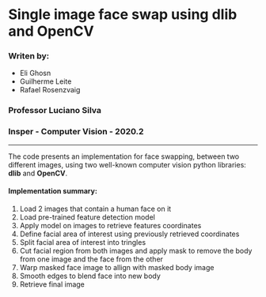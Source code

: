 # Single image face swap using dlib and OpenCV
### Writen by:
- Eli Ghosn
- Guilherme Leite
- Rafael Rosenzvaig
### Professor Luciano Silva
### Insper - Computer Vision - 2020.2

___

The code presents an implementation for face swapping, between two different images, using two well-known computer vision python libraries: __dlib__ and __OpenCV__.

#### Implementation summary:
1. Load 2 images that contain a human face on it
2. Load pre-trained feature detection model
3. Apply model on images to retrieve features coordinates
4. Define facial area of interest using previously retrieved coordinates
5. Split facial area of interest into tringles
6. Cut facial region from both images and apply mask to remove the body from one image and the face from the other
7. Warp masked face image to allign with masked body image
8. Smooth edges to blend face into new body
9. Retrieve final image
